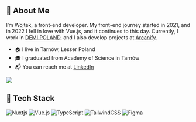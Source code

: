 ## 🔷 About Me 
I’m Wojtek, a front-end developer. My front-end journey started in 2021, and in 2022 I fell in love with Vue.js, and it continues to this day. Currently, I work in [DEMI POLAND](https://demi.com.pl/), and I also develop projects at [Arcanify](https://www.arcanify.pl/).

- 🏠 I live in Tarnów, Lesser Poland
- 🎓 I graduated from Academy of Science in Tarnów
- 📬 You can reach me at [LinkedIn](https://www.linkedin.com/in/wojciech-sutkowski/)
<!--- 🌐 Check my [Portfolio page](https://wojciechsutkowski.pl/)-->

![](https://komarev.com/ghpvc/?username=WojciechSutkowski&style=for-the-badge)
## 🔷️ Tech Stack
![Nuxtjs](https://img.shields.io/badge/Nuxt-002E3B?style=for-the-badge&logo=nuxtdotjs&logoColor=#00DC82)
![Vue.js](https://img.shields.io/badge/Vue.js-35495E?style=for-the-badge&logo=vue.js&logoColor=4FC08D)
![TypeScript](https://img.shields.io/badge/TypeScript-007ACC?style=for-the-badge&logo=typescript&logoColor=white)
![TailwindCSS](https://img.shields.io/badge/Tailwind_CSS-38B2AC?style=for-the-badge&logo=tailwind-css&logoColor=white)
![Figma](https://img.shields.io/badge/Figma-F24E1E?style=for-the-badge&logo=figma&logoColor=white)
